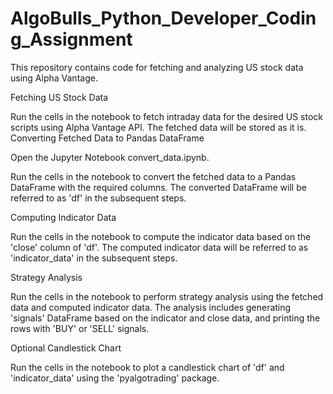 # AlgoBulls_Python_Developer_Coding_Assignment
This repository contains code for fetching and analyzing US stock data using Alpha Vantage.

Fetching US Stock Data

Run the cells in the notebook to fetch intraday data for the desired US stock scripts using Alpha Vantage API.
The fetched data will be stored as it is.
Converting Fetched Data to Pandas DataFrame

Open the Jupyter Notebook convert_data.ipynb.

Run the cells in the notebook to convert the fetched data to a Pandas DataFrame with the required columns.
The converted DataFrame will be referred to as 'df' in the subsequent steps.

Computing Indicator Data

Run the cells in the notebook to compute the indicator data based on the 'close' column of 'df'.
The computed indicator data will be referred to as 'indicator_data' in the subsequent steps.

Strategy Analysis

Run the cells in the notebook to perform strategy analysis using the fetched data and computed indicator data.
The analysis includes generating 'signals' DataFrame based on the indicator and close data, and printing the rows with 'BUY' or 'SELL' signals.

Optional Candlestick Chart

Run the cells in the notebook to plot a candlestick chart of 'df' and 'indicator_data' using the 'pyalgotrading' package.
